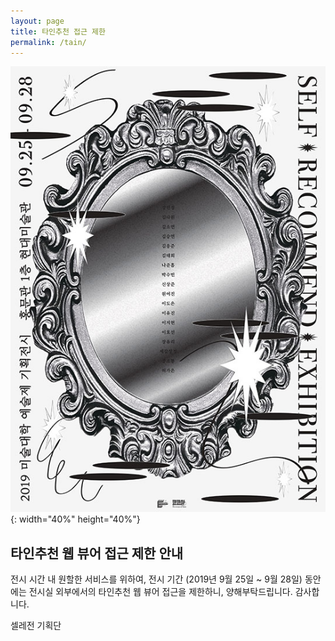 ```yaml
---
layout: page
title: 타인추천 접근 제한
permalink: /tain/
---
```


![전시 포스터 이미지](/images/poster1366.jpg){: width="40%" height="40%"}  

## 타인추천 웹 뷰어 접근 제한 안내

전시 시간 내 원할한 서비스를 위하여, 전시 기간 (2019년 9월 25일 ~ 9월 28일) 동안에는 전시실 외부에서의 타인추천 웹 뷰어 접근을 제한하니, 양해부탁드립니다. 감사합니다.  

셀레전 기획단
